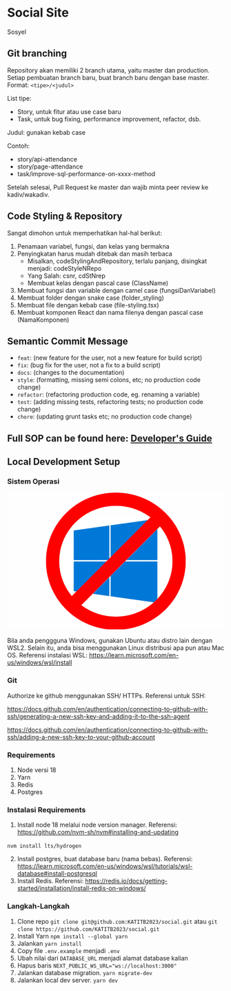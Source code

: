 # Social Site

Sosyel

## Git branching

Repository akan memiliki 2 branch utama, yaitu master dan production.
Setiap pembuatan branch baru, buat branch baru dengan base master.
Format: `<tipe>/<judul>`

List tipe:

- Story, untuk fitur atau use case baru
- Task, untuk bug fixing, performance improvement, refactor, dsb.

Judul: gunakan kebab case

Contoh:

- story/api-attendance
- story/page-attendance
- task/improve-sql-performance-on-xxxx-method

Setelah selesai, Pull Request ke master dan wajib minta peer review ke kadiv/wakadiv.

## Code Styling & Repository

Sangat dimohon untuk memperhatikan hal-hal berikut:

1. Penamaan variabel, fungsi, dan kelas yang bermakna
2. Penyingkatan harus mudah ditebak dan masih terbaca
   - Misalkan, codeStylingAndRepository, terlalu panjang, disingkat menjadi: codeStyleNRepo
   - Yang Salah: csnr, cdStNrep
   - Membuat kelas dengan pascal case (ClassName)
3. Membuat fungsi dan variable dengan camel case (fungsiDanVariabel)
4. Membuat folder dengan snake case (folder_styling)
5. Membuat file dengan kebab case (file-styling.tsx)
6. Membuat komponen React dan nama filenya dengan pascal case (NamaKomponen)

## Semantic Commit Message

- `feat`: (new feature for the user, not a new feature for build script)
- `fix`: (bug fix for the user, not a fix to a build script)
- `docs`: (changes to the documentation)
- `style`: (formatting, missing semi colons, etc; no production code change)
- `refactor`: (refactoring production code, eg. renaming a variable)
- `test`: (adding missing tests, refactoring tests; no production code change)
- `chore`: (updating grunt tasks etc; no production code change)

## Full SOP can be found here: [Developer's Guide](https://docs.google.com/document/d/1-4oVwVxLDdNSB2XVaOn4yLy0dI7WCb-5ydRP0Tk5-BE/edit)

## Local Development Setup

### Sistem Operasi

![Alt text](readme/no-windows.png)

Bila anda penggguna Windows, gunakan Ubuntu atau distro lain dengan WSL2. Selain itu, anda bisa menggunakan Linux distribusi apa pun atau Mac OS. Referensi instalasi WSL: https://learn.microsoft.com/en-us/windows/wsl/install

### Git

Authorize ke github menggunakan SSH/ HTTPs. Referensi untuk SSH:

https://docs.github.com/en/authentication/connecting-to-github-with-ssh/generating-a-new-ssh-key-and-adding-it-to-the-ssh-agent

https://docs.github.com/en/authentication/connecting-to-github-with-ssh/adding-a-new-ssh-key-to-your-github-account

### Requirements

1. Node versi 18
2. Yarn
3. Redis
4. Postgres

### Instalasi Requirements

1. Install node 18 melalui node version manager. Referensi: https://github.com/nvm-sh/nvm#installing-and-updating

`nvm install lts/hydrogen`

2. Install postgres, buat database baru (nama bebas). Referensi: https://learn.microsoft.com/en-us/windows/wsl/tutorials/wsl-database#install-postgresql
3. Install Redis. Referensi: https://redis.io/docs/getting-started/installation/install-redis-on-windows/

### Langkah-Langkah

1. Clone repo `git clone git@github.com:KATITB2023/social.git` atau `git clone https://github.com/KATITB2023/social.git`
2. Install Yarn `npm install --global yarn`
3. Jalankan `yarn install`
4. Copy file `.env.example` menjadi `.env`
5. Ubah nilai dari `DATABASE_URL` menjadi alamat database kalian
6. Hapus baris `NEXT_PUBLIC_WS_URL="ws://localhost:3000"`
7. Jalankan database migration. `yarn migrate-dev`
8. Jalankan local dev server. `yarn dev`
